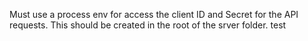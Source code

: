 Must use a process env for access the client ID and Secret for the API requests. This should be created in the root of the srver folder.
test